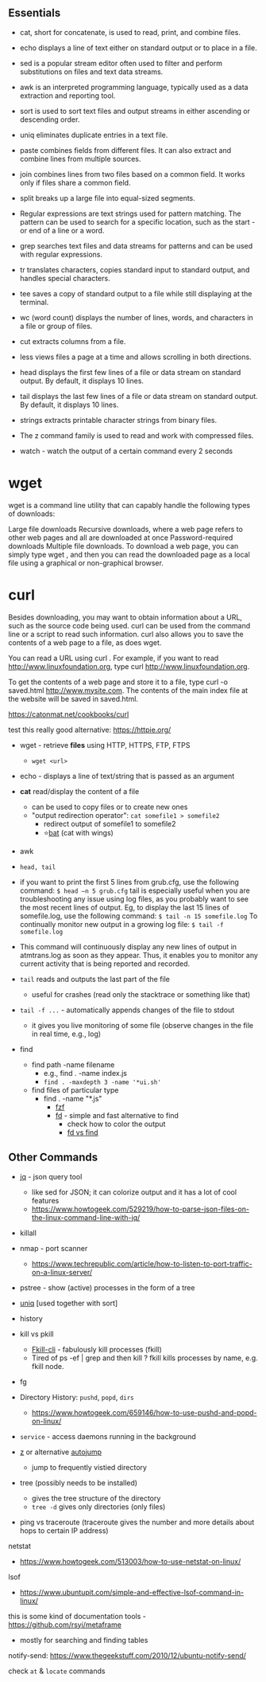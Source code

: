 ## Essentials
- cat, short for concatenate, is used to read, print, and combine files.
- echo displays a line of text either on standard output or to place in a file.
- sed is a popular stream editor often used to filter and perform substitutions on files and text data streams.
- awk is an interpreted programming language, typically used as a data extraction and reporting tool.
- sort is used to sort text files and output streams in either ascending or descending order.
- uniq eliminates duplicate entries in a text file.
- paste combines fields from different files. It can also extract and combine lines from multiple sources.
- join combines lines from two files based on a common field. It works only if files share a common field.
- split breaks up a large file into equal-sized segments.
- Regular expressions are text strings used for pattern matching. The pattern can be used to search for a specific location, such as the start - or end of a line or a word.
- grep searches text files and data streams for patterns and can be used with regular expressions.
- tr translates characters, copies standard input to standard output, and handles special characters.
- tee saves a copy of standard output to a file while still displaying at the terminal.
- wc (word count) displays the number of lines, words, and characters in a file or group of files.
- cut extracts columns from a file.
- less views files a page at a time and allows scrolling in both directions.
- head displays the first few lines of a file or data stream on standard output. By default, it displays 10 lines.
- tail displays the last few lines of a file or data stream on standard output. By default, it displays 10 lines.
- strings extracts printable character strings from binary files.
- The z command family is used to read and work with compressed files.

- watch - watch the output of a certain command every 2 seconds
# wget
wget is a command line utility that can capably handle the following types of downloads:

Large file downloads
Recursive downloads, where a web page refers to other web pages and all are downloaded at once
Password-required downloads
Multiple file downloads.
To download a web page, you can simply type wget <url>, and then you can read the downloaded page as a local file using a graphical or non-graphical browser.

# curl
Besides downloading, you may want to obtain information about a URL, such as the source code being used. curl can be used from the command line or a script to read such information. curl also allows you to save the contents of a web page to a file, as does wget.

You can read a URL using curl <URL>. For example, if you want to read http://www.linuxfoundation.org, type curl http://www.linuxfoundation.org.

To get the contents of a web page and store it to a file, type curl -o saved.html http://www.mysite.com. The contents of the main index file at the website will be saved in saved.html.

https://catonmat.net/cookbooks/curl

test this really good alternative: https://httpie.org/

- wget - retrieve **files** using HTTP, HTTPS, FTP, FTPS
  - ```wget <url>```
- echo - displays a line of text/string that is passed as an argument
- **cat** read/display the content of a file
  - can be used to copy files or to create new ones
  - "output redirection operator": ```cat somefile1 > somefile2```
  	- redirect output of somefile1 to somefile2
	- ⭐[bat](https://github.com/sharkdp/bat) (cat with wings)
- awk


- `head, tail`
- if you want to print the first 5 lines from grub.cfg, use the following command: `$ head –n 5 grub.cfg`
tail is especially useful when you are troubleshooting any issue using log files, as you probably want to see the most recent lines of output.
Eg, to display the last 15 lines of somefile.log, use the following command: `$ tail -n 15 somefile.log`
To continually monitor new output in a growing log file: `$ tail -f somefile.log`
- This command will continuously display any new lines of output in atmtrans.log as soon as they appear. Thus, it enables you to monitor any current activity that is being reported and recorded.

- `tail` reads and outputs the last part of the file
  - useful for crashes (read only the stacktrace or something like that)
- `tail -f ...` - automatically appends changes of the file to stdout
  	- it gives you live monitoring of some file (observe changes in the file in real time, e.g., log)

- find
  - find path -name filename
  	- e.g., find . -name index.js
  	- `find . -maxdepth 3 -name '*ui.sh'`
  - find files of particular type
  	- find . -name "*.js"
		- [fzf](https://github.com/junegunn/fzf)
		- [fd](https://github.com/sharkdp/fd) - simple and fast alternative to find
			- check how to color the output
			- [fd vs find](https://search.app.goo.gl/GQ2Nsqx)

## Other Commands
- [jq](https://stedolan.github.io/jq/) - json query tool
  - like sed for JSON; it can colorize output and it has a lot of cool features
  - https://www.howtogeek.com/529219/how-to-parse-json-files-on-the-linux-command-line-with-jq/

- killall
- nmap - port scanner
  - https://www.techrepublic.com/article/how-to-listen-to-port-traffic-on-a-linux-server/
- pstree - show (active) processes in the form of a tree
- [uniq](https://en.wikipedia.org/wiki/Uniq) [used together with sort]
- history
- kill vs pkill
  - [Fkill-cli](https://github.com/sindresorhus/fkill-cli) - fabulously kill processes (fkill)
  - Tired of ps -ef | grep <process> and then kill <PID>? fkill kills processes by name, e.g. fkill node.
- fg
- Directory History: `pushd`, `popd`, `dirs`
  - https://www.howtogeek.com/659146/how-to-use-pushd-and-popd-on-linux/
- `service` - access daemons running in the background
- [z](https://github.com/rupa/z) or alternative [autojump](https://github.com/wting/autojump)
  - jump to frequently vistied directory
- tree (possibly needs to be installed)
	- gives the tree structure of the directory
	- `tree -d` gives only directories (only files)
- ping vs traceroute (traceroute gives the number and more details about hops to certain IP address)

netstat
- https://www.howtogeek.com/513003/how-to-use-netstat-on-linux/

lsof
- https://www.ubuntupit.com/simple-and-effective-lsof-command-in-linux/

this is some kind of documentation tools - https://github.com/rsyi/metaframe
- mostly for searching and finding tables

notify-send: https://www.thegeekstuff.com/2010/12/ubuntu-notify-send/


check `at` & `locate` commands
